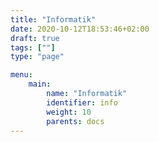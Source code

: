 ```yaml
---
title: "Informatik"
date: 2020-10-12T18:53:46+02:00
draft: true
tags: [""]
type: "page"

menu:
    main: 
        name: "Informatik"
        identifier: info
        weight: 10
        parents: docs
---
```


